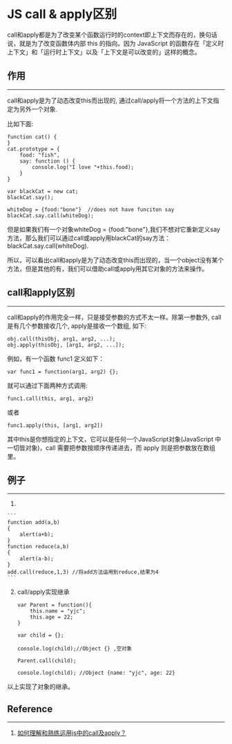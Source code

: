 # JS call & apply区别


call和apply都是为了改变某个函数运行时的context即上下文而存在的，换句话说，就是为了改变函数体内部 this 的指向。因为 JavaScript 的函数存在「定义时上下文」和「运行时上下文」以及「上下文是可以改变的」这样的概念。

## 作用

---

call和apply是为了动态改变this而出现的, 通过call/apply将一个方法的上下文指定为另外一个对象.

比如下面:

```
function cat() {
}
cat.prototype = {
    food: "fish",
    say: function () {
        console.log("I love "+this.food);
    }
}

var blackCat = new cat;
blackCat.say();

whiteDog = {food:"bone"}  //does not have funciton say
blackCat.say.call(whiteDog);
```

但是如果我们有一个对象whiteDog = {food:"bone"},我们不想对它重新定义say方法，那么我们可以通过call或apply用blackCat的say方法：blackCat.say.call(whiteDog).

所以，可以看出call和apply是为了动态改变this而出现的，当一个object没有某个方法，但是其他的有，我们可以借助call或apply用其它对象的方法来操作。



## call和apply区别

---

call和apply的作用完全一样，只是接受参数的方式不太一样。除第一参数外, call是有几个参数接收几个, apply是接收一个数组, 如下:

```
obj.call(thisObj, arg1, arg2, ...);
obj.apply(thisObj, [arg1, arg2, ...]);
```

例如，有一个函数 func1 定义如下：

```
var func1 = function(arg1, arg2) {};
```

就可以通过下面两种方式调用:

```
func1.call(this, arg1, arg2)
```
或者

```
func1.apply(this, [arg1, arg2])
```

其中this是你想指定的上下文，它可以是任何一个JavaScript对象(JavaScript 中一切皆对象)，call 需要把参数按顺序传递进去，而 apply 则是把参数放在数组里。



## 例子

---

1. 

    ```
    function add(a,b)
    {
        alert(a+b);
    }
    function reduce(a,b)
    {
        alert(a-b);
    }
    add.call(reduce,1,3) //将add方法运用到reduce,结果为4
    ```

2. call/apply实现继承

    ```
    var Parent = function(){
        this.name = "yjc";
        this.age = 22;
    }

    var child = {};

    console.log(child);//Object {} ,空对象

    Parent.call(child);

    console.log(child); //Object {name: "yjc", age: 22}
    ```

以上实现了对象的继承。


## Reference

---

1. [如何理解和熟练运用js中的call及apply？](https://www.zhihu.com/question/20289071)